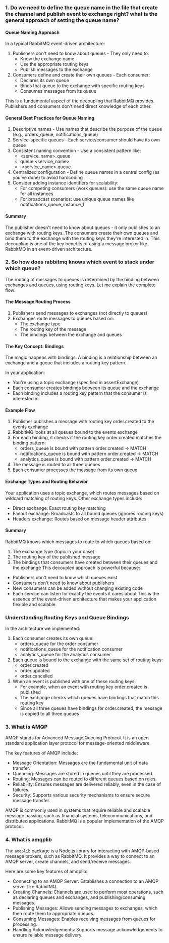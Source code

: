 ### 1. Do we need to define the queue name in the file that create the channel and publish event to exchange right? what is the general approach of setting the queue name?
#### Queue Naming Approach
In a typical RabbitMQ event-driven architecture:
1. Publishers don't need to know about queues - They only need to:
    - Know the exchange name
    - Use the appropriate routing keys
    - Publish messages to the exchange
2. Consumers define and create their own queues - Each consumer:
    - Declares its own queue
    - Binds that queue to the exchange with specific routing keys
    - Consumes messages from its queue

This is a fundamental aspect of the decoupling that RabbitMQ provides. Publishers and consumers don't need direct knowledge of each other.

#### General Best Practices for Queue Naming
1. Descriptive names - Use names that describe the purpose of the queue (e.g., orders_queue, notifications_queue)
2. Service-specific queues - Each service/consumer should have its own queue
3. Consistent naming convention - Use a consistent pattern like:
    - <service_name>_queue
    - queue.<service_name>
    - <environment>.<service_name>.queue
4. Centralized configuration - Define queue names in a central config (as you've done) to avoid hardcoding
5. Consider adding instance identifiers for scalability:
    - For competing consumers (work queues): use the same queue name for all instances
    - For broadcast scenarios: use unique queue names like notifications_queue_instance_1

#### Summary
The publisher doesn't need to know about queues - it only publishes to an exchange with routing keys. The consumers create their own queues and bind them to the exchange with the routing keys they're interested in. This decoupling is one of the key benefits of using a message broker like RabbitMQ in an event-driven architecture.


### 2. So how does rabbitmq knows which event to stack under which queue?

The routing of messages to queues is determined by the binding between exchanges and queues, using routing keys. Let me explain the complete flow:

#### The Message Routing Process
1. Publishers send messages to exchanges (not directly to queues)
2. Exchanges route messages to queues based on:
    - The exchange type
    - The routing key of the message
    - The bindings between the exchange and queues

#### The Key Concept: Bindings
The magic happens with bindings. A binding is a relationship between an exchange and a queue that includes a routing key pattern.

In your application:
- You're using a topic exchange (specified in assertExchange)
- Each consumer creates bindings between its queue and the exchange
- Each binding includes a routing key pattern that the consumer is interested in

#### Example Flow
1. Publisher publishes a message with routing key order.created to the events exchange
2. RabbitMQ looks at all queues bound to the events exchange
3. For each binding, it checks if the routing key order.created matches the binding pattern:
    - orders_queue is bound with pattern order.created → MATCH
    - notifications_queue is bound with pattern order.created → MATCH
    - analytics_queue is bound with pattern order.created → MATCH
4. The message is routed to all three queues
5. Each consumer processes the message from its own queue
#### Exchange Types and Routing Behavior
Your application uses a topic exchange, which routes messages based on wildcard matching of routing keys. Other exchange types include:
- Direct exchange: Exact routing key matching
- Fanout exchange: Broadcasts to all bound queues (ignores routing keys)
- Headers exchange: Routes based on message header attributes

#### Summary
RabbitMQ knows which messages to route to which queues based on:
1. The exchange type (topic in your case)
2. The routing key of the published message
3. The bindings that consumers have created between their queues and the exchange
This decoupled approach is powerful because:
- Publishers don't need to know which queues exist
- Consumers don't need to know about publishers
- New consumers can be added without changing existing code
- Each service can listen for exactly the events it cares about
This is the essence of the event-driven architecture that makes your application flexible and scalable.


### Understanding Routing Keys and Queue Bindings

In the architecture we implemented:

1. Each consumer creates its own queue:
    - orders_queue for the order consumer
    - notifications_queue for the notification consumer
    - analytics_queue for the analytics consumer
2. Each queue is bound to the exchange with the same set of routing keys:
    - order.created
    - order.updated
    - order.cancelled 
3. When an event is published with one of these routing keys:
    - For example, when an event with routing key order.created is published
    - The exchange checks which queues have bindings that match this routing key
    - Since all three queues have bindings for order.created, the message is copied to all three queues


### 3. What is AMQP

AMQP stands for Advanced Message Queuing Protocol. It is an open standard application layer protocol for message-oriented middleware. 

The key features of AMQP include:

- Message Orientation: Messages are the fundamental unit of data transfer.
- Queueing: Messages are stored in queues until they are processed.
- Routing: Messages can be routed to different queues based on rules.
- Reliability: Ensures messages are delivered reliably, even in the case of failures.
- Security: Supports various security mechanisms to ensure secure message transfer.

AMQP is commonly used in systems that require reliable and scalable message passing, such as financial systems, telecommunications, and distributed applications. RabbitMQ is a popular implementation of the AMQP protocol.


### 4. What is amqplib

The `amqplib` package is a Node.js library for interacting with AMQP-based message brokers, such as RabbitMQ. It provides a way to connect to an AMQP server, create channels, and send/receive messages. 

Here are some key features of amqplib:

- Connecting to an AMQP Server: Establishes a connection to an AMQP server like RabbitMQ.
- Creating Channels: Channels are used to perform most operations, such as declaring queues and exchanges, and publishing/consuming messages.
- Publishing Messages: Allows sending messages to exchanges, which then route them to appropriate queues.
- Consuming Messages: Enables receiving messages from queues for processing.
- Handling Acknowledgements: Supports message acknowledgements to ensure reliable message delivery.
